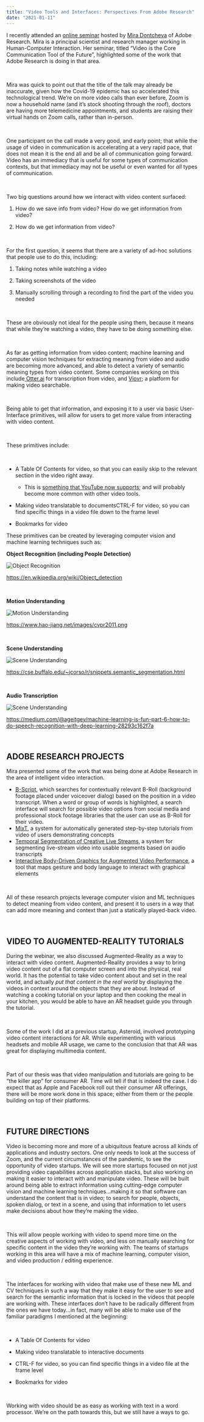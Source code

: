 ```yaml
---
title: "Video Tools and Interfaces: Perspectives From Adobe Research"
date: "2021-01-11"
---
```




I recently attended an [online seminar](https://hci.stanford.edu/courses/cs547/speaker.php?date=2020-11-20) hosted by [Mira Dontcheva](https://research.adobe.com/person/mira-dontcheva/) of Adobe Research. Mira is a principal scientist and research manager working in Human-Computer Interaction. Her seminar, titled “Video is the Core Communication Tool of the Future”, highlighted some of the work that Adobe Research is doing in that area. 

&nbsp;

Mira was quick to point out that the title of the talk may already be inaccurate, given how the Covid-19 epidemic has so accelerated this technological trend. We’re on more video calls than ever before, Zoom is now a household name (and it’s stock shooting through the roof), doctors are having more telemedicine appointments, and students are raising their virtual hands on Zoom calls, rather than in-person. 

&nbsp;

One participant on the call made a very good, and early point; that while the usage of video in communication is accelerating at a very rapid pace, that does not mean it is the end all and be all of communication going forward. Video has an immediacy that is useful for some types of communication contexts, but that immediacy may not be useful or even wanted for *all* types of communication. 

&nbsp;

Two big questions around how we interact with video content surfaced:

1) How do we save info from video? How do we get information from video? 

2) How do we get information from video? 

&nbsp;

For the first question, it seems that there are a variety of ad-hoc solutions that people use to do this, including:

1) Taking notes while watching a video

2) Taking screenshots of the video 

3) Manually scrolling through a recording to find the part of the video you needed 

&nbsp;

These are obviously not ideal for the people using them, because it means that while they’re watching a video, they have to be doing something else. 

&nbsp;

As far as getting information from video content; machine learning and computer vision techniques for extracting meaning from video and audio are becoming more advanced, and able to detect a variety of semantic meaning types from video content. Some companies working on this include[ Otter.ai](https://otter.ai/) for transcription from video, and [Viovr](https://www.vidrovr.com/); a platform for making video searchable.

&nbsp;

Being able to get that information, and exposing it to a user via basic User-Interface primitives, will allow for users to get more value from interacting with video content.

&nbsp;

These primitives include: 

&nbsp;

* A Table Of Contents for video, so that you can easily skip to the relevant section in the video right away. 
  * This is [something that YouTube now supports](https://www.youtube.com/watch?app=desktop&v=G-gFSVqlBvs); and will probably become more common with other video tools.

* Making video translatable to documentsCTRL-F for video, so you can find specific things in a video file down to the frame level 

* Bookmarks for video 



These primitives can be created by leveraging computer vision and machine learning techniques such as: 



**Object Recognition (including People Detection)**

![Object Recognition](/blog_assets/2020/object_recognition.jpeg)

https://en.wikipedia.org/wiki/Object_detection

&nbsp;

**Motion Understanding**

![Motion Understanding](/blog_assets/2020/motion_understanding.png)

https://www.hao-jiang.net/images/cvpr2011.png

&nbsp;

**Scene Understanding**

![Scene Understanding](/blog_assets/2020/scene_understanding.jpeg)

https://cse.buffalo.edu/~jcorso/r/snippets.semantic_segmentation.html

&nbsp;

**Audio Transcription**

![Scene Understanding](/blog_assets/2020/audio_transcription.png)

https://medium.com/@ageitgey/machine-learning-is-fun-part-6-how-to-do-speech-recognition-with-deep-learning-28293c162f7a

&nbsp;

## ADOBE RESEARCH PROJECTS

Mira presented some of the work that was being done at Adobe Research in the area of intelligent video interaction. 

* [B-Script](https://berndhuber.github.io/bscript/), which searches for contextually relevant B-Roll (background footage placed under voiceover dialog) based on the position in a video transcript. When a word or group of words is highlighted, a search interface will search for possible video options from social media and professional stock footage libraries that the user can use as B-Roll for their video. 
* [MixT](http://dontcheva.org/pubs/2012/uist12_MixT_chi.pdf), a system for automatically generated step-by-step tutorials from video of users demonstrating concepts 
* [Temporal Segmentation of Creative Live Streams](https://ailiefraser.ca/LiveStreamVideoNavigation_CHI2020.pdf), a system for segmenting live-stream video into usable segments based on audio transcripts
* [Interactive Body-Driven Graphics for Augmented Video Performance](https://rubaiathabib.me/2019/03/04/body-driven-graphics/), a tool that maps gesture and body language to interact with graphical elements 

&nbsp;

All of these research projects leverage computer vision and ML techniques to detect meaning from video content, and present it to users in a way that can add more meaning and context than just a statically played-back video. 

&nbsp;

## VIDEO TO AUGMENTED-REALITY TUTORIALS

During the webinar, we also discussed Augmented-Reality as a way to interact with video content. Augmented-Reality provides a way to bring video content out of a flat computer screen and into the physical, real world. It has the potential to take video content about and set in the real world, and actually *put that content in the real world* by displaying the videos in context around the objects that they are about. Instead of watching a cooking tutorial on your laptop and then cooking the meal in your kitchen, you would be able to have an AR headset guide you through the tutorial. 

&nbsp;

Some of the work I did at a previous startup, Asteroid, involved prototyping video content interactions for AR. While experimenting with various headsets and mobile AR usage, we came to the conclusion that that AR was great for displaying multimedia content. 

&nbsp;

Part of our thesis was that video manipulation and tutorials are going to be “the killer app” for consumer AR. Time will tell if that is indeed the case. I do expect that as Apple and Facebook roll out their consumer AR offerings, there will be more work done in this space; either from them or the people building on top of their platforms. 

&nbsp;

## FUTURE DIRECTIONS

Video is becoming more and more of a ubiquitous feature across all kinds of applications and industry sectors. One only needs to look at the success of Zoom, and the current circumstances of the pandemic, to see the opportunity of video startups. We will see more startups focused on not just providing video capabilities across application stacks, but also working on making it easier to interact with and manipulate video. These will be built around being able to extract information using cutting-edge computer vision and machine learning techniques...making it so that software can understand the content that is in video; to search for people, objects, spoken dialog, or text in a scene, and using that information to let users make decisions about how they’re making the video. 

&nbsp;

This will allow people working with video to spend more time on the creative aspects of working with video, and less on manually searching for specific content in the video they’re working with. The teams of startups working in this area will have a mix of machine learning, computer vision, and video production / editing experience. 

&nbsp;

The interfaces for working with video that make use of these new ML and CV techniques in such a way that they make it easy for the user to see and search for the semantic information that is locked in the videos that people are working with. These interfaces don’t have to be radically different from the ones we have today...in fact, many will be able to make use of the familiar paradigms I mentioned at the beginning:

&nbsp;

* A Table Of Contents for video

* Making video translatable to interactive documents

* CTRL-F for video, so you can find specific things in a video file at the frame level 

* Bookmarks for video 

&nbsp;

Working with video should be as easy as working with text in a word processor. We’re on the path towards this, but we still have a ways to go. 